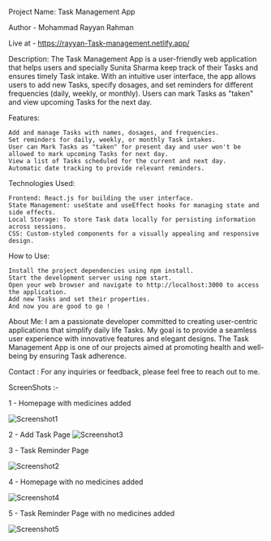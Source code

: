 Project Name: Task Management App

Author - Mohammad Rayyan Rahman

Live at - https://rayyan-Task-management.netlify.app/

Description:
The Task Management App is a user-friendly web application that helps users and specially Sunita Sharma keep track of their Tasks and ensures timely Task intake. With an intuitive user interface, the app allows users to add new Tasks, specify dosages, and set reminders for different frequencies (daily, weekly, or monthly). Users can mark Tasks as "taken"  and view upcoming Tasks for the next day.

Features:

    Add and manage Tasks with names, dosages, and frequencies.
    Set reminders for daily, weekly, or monthly Task intakes.
    User can Mark Tasks as "taken" for present day and user won't be allowed to mark upcoming Tasks for next day.
    View a list of Tasks scheduled for the current and next day.
    Automatic date tracking to provide relevant reminders.

Technologies Used:

    Frontend: React.js for building the user interface.
    State Management: useState and useEffect hooks for managing state and side effects.
    Local Storage: To store Task data locally for persisting information across sessions.
    CSS: Custom-styled components for a visually appealing and responsive design.

How to Use:

    Install the project dependencies using npm install.
    Start the development server using npm start.
    Open your web browser and navigate to http://localhost:3000 to access the application.
    Add new Tasks and set their properties.
    And now you are good to go !

About Me:
I am a passionate developer committed to creating user-centric applications that simplify daily life Tasks. My goal is to provide a seamless user experience with innovative features and elegant designs. The Task Management App is one of our projects aimed at promoting health and well-being by ensuring Task adherence.

Contact :
For any inquiries or feedback, please feel free to reach out to me.

ScreenShots :-

1 - Homepage with medicines added

![Screenshot1](https://github.com/RayyanRahman/Task-management-app/assets/129946782/d5d12552-0291-4995-a80e-6bbbce94c71f)



2 - Add Task Page
![Screenshot3](https://github.com/RayyanRahman/Task-management-app/assets/129946782/f260551c-20eb-40cc-9a1c-acab0804e1e4)


3 - Task Reminder Page

![Screenshot2](https://github.com/RayyanRahman/Task-management-app/assets/129946782/eea67af4-3211-4737-99ac-e5d20f3a6540)

4 - Homepage with no medicines added

![Screenshot4](https://github.com/RayyanRahman/Task-management-app/assets/129946782/db53dd9a-4f38-4219-b752-c9d49227ba20)

5 - Task Reminder Page with no medicines added


![Screenshot5](https://github.com/RayyanRahman/Task-management-app/assets/129946782/7c0e28cb-d4f8-46d0-b2c3-05738a4c03b9)

